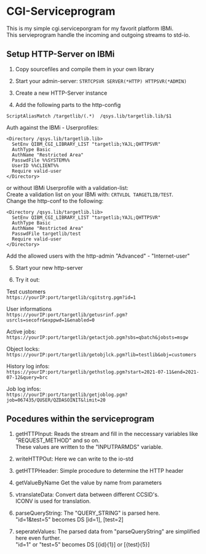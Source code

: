 # CGI-Serviceprogram

This is my simple cgi.serviceporgram for my favorit platform IBMi.<br>
This servieprogram handle the incoming and outgoing streams to std-io.

## Setup HTTP-Server on IBMi
1. Copy sourcefiles and compile them in your own library

2. Start your admin-server: ```STRTCPSVR SERVER(*HTTP) HTTPSVR(*ADMIN)```

3. Create a new HTTP-Server instance

4. Add the following parts to the http-config


```ScriptAliasMatch /targetlib/(.*)  /qsys.lib/targetlib.lib/$1```

Auth against the IBMi - Userprofiles:
```
<Directory /qsys.lib/targetlib.lib>
  SetEnv QIBM_CGI_LIBRARY_LIST "targetlib;YAJL;QHTTPSVR"
  AuthType Basic
  AuthName "Restricted Area"
  PasswdFile %%SYSTEM%%
  UserID %%CLIENT%%
  Require valid-user
</Directory>
```
or without IBMi Userprofile with a validation-list:<br>
Create a validation list on your IBMi with: ```CRTVLDL TARGETLIB/TEST```.<br>
Change the http-conf to the following:
```
<Directory /qsys.lib/targetlib.lib>
  SetEnv QIBM_CGI_LIBRARY_LIST "targetlib;YAJL;QHTTPSVR"
  AuthType Basic
  AuthName "Restricted Area"
  PasswdFile targetlib/test
  Require valid-user
</Directory>
```
Add the allowed users with the http-admin "Advanced" - "Internet-user"

5. Start your new http-server

6. Try it out:<br>

Test customers<br>
```https://yourIP:port/targetlib/cgitstrg.pgm?id=1```<br>

User informations<br>
```https://yourIP:port/targetlib/getusrinf.pgm?usrcls=secofr&exppwd=1&enabled=0```<br>

Active jobs:<br>
```https://yourIP:port/targetlib/getactjob.pgm?sbs=qbatch&jobsts=msgw```<br>

Object locks:<br>
```https://yourIP:port/targetlib/getobjlck.pgm?lib=testlib&obj=customers```<br>

History log infos:<br>
```https://yourIP:port/targetlib/gethstlog.pgm?start=2021-07-11&end=2021-07-12&query=brc```<br>

Job log infos:<br>
```https://yourIP:port/targetlib/getjoblog.pgm?job=067435/QUSER/QZDASOINIT&limit=20```<br>


## Pocedures within the serviceprogram

1. getHTTPInput:
Reads the stream and fill in the neccessary variables like "REQUEST_METHOD" and so on.<br>
These values are written to the "INPUTPARMDS" variable.

2. writeHTTPOut:
Here we can write to the io-std

3. getHTTPHeader:
Simple procedure to determine the HTTP header

4. getValueByName
Get the value by name from parameters

5. vtranslateData:
Convert data between different CCSID's.<br>
ICONV is used for translation.

6. parseQueryString:
The "QUERY_STRING" is parsed here.<br>
"id=1&test=5" becomes DS [id=1], [test=2]

7. seperateValues:
The parsed data from "parseQueryString" are simplified here even further.<br>
"id=1" or "test=5" becomes DS [{id}{1}] or [{test}{5}]

